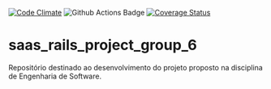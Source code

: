 [![Code Climate](https://codeclimate.com/github/Marcus-vinicius-pcs/saas_rails_project_group_6.png)](https://codeclimate.com/github/Marcus-vinicius-pcs/saas_rails_project_group_6)
![Github Actions Badge](https://github.com/Marcus-vinicius-pcs/saas_rails_project_group_6/actions/workflows/rubyonrails.yaml/badge.svg?branch=main)
[![Coverage Status](https://coveralls.io/repos/github/Marcus-vinicius-pcs/saas_rails_project_group_6/badge.svg?branch=main)](https://coveralls.io/github/Marcus-vinicius-pcs/saas_rails_project_group_6?branch=main)

# saas_rails_project_group_6
Repositório destinado ao desenvolvimento do projeto proposto na disciplina de Engenharia de Software.
